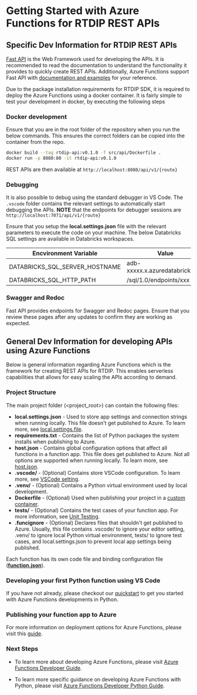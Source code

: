 # Getting Started with Azure Functions for RTDIP REST APIs

## Specific Dev Information for RTDIP REST APIs

[Fast API](https://fastapi.tiangolo.com/) is the Web Framework used for developing the APIs. It is recommended to read the documentation to understand the functionality it provides to quickly create REST APIs. Additionally, Azure Functions support Fast API with [documentation and examples](https://docs.microsoft.com/en-us/samples/azure-samples/fastapi-on-azure-functions/azure-functions-python-create-fastapi-app/) for your reference.

Due to the package installation requirements for RTDIP SDK, it is required to deploy the Azure Functions using a docker container. It is fairly simple to test your development in docker, by executing the following steps

### Docker development

Ensure that you are in the root folder of the repository when you run the below commands. This ensures the correct folders can be copied into the container from the repo.

```bash
docker build --tag rtdip-api:v0.1.0 -f src/api/Dockerfile .
docker run -p 8080:80 -it rtdip-api:v0.1.0
```

REST APIs are then available at `http://localhost:8080/api/v1/{route}`

### Debugging

It is also possible to debug using the standard debugger in VS Code. The `.vscode` folder contains the relevant settings to automatically start debugging the APIs. **NOTE** that the endpoints for debugger sessions are `http://localhost:7071/api/v1/{route}`

Ensure that you setup the **local.settings.json** file with the relevant parameters to execute the code on your machine. The below Databricks SQL settings are available in Databricks workspaces.

|Encvironment Variable| Value |
|---------|-------|
|DATABRICKS_SQL_SERVER_HOSTNAME|adb-xxxxx.x.azuredatabricks.net|
|DATABRICKS_SQL_HTTP_PATH|/sql/1.0/endpoints/xxx|

### Swagger and Redoc

Fast API provides endpoints for Swagger and Redoc pages. Ensure that you review these pages after any updates to confirm they are working as expected.

## General Dev Information for developing APIs using Azure Functions

Below is general information regarding Azure Functions which is the framework for creating REST APIs for RTDIP. This enables serverless capabilities that allows for easy scaling the APIs according to demand.

### Project Structure
The main project folder (<project_root>) can contain the following files:

* **local.settings.json** - Used to store app settings and connection strings when running locally. This file doesn't get published to Azure. To learn more, see [local.settings.file](https://aka.ms/azure-functions/python/local-settings).
* **requirements.txt** - Contains the list of Python packages the system installs when publishing to Azure.
* **host.json** - Contains global configuration options that affect all functions in a function app. This file does get published to Azure. Not all options are supported when running locally. To learn more, see [host.json](https://aka.ms/azure-functions/python/host.json).
* **.vscode/** - (Optional) Contains store VSCode configuration. To learn more, see [VSCode setting](https://aka.ms/azure-functions/python/vscode-getting-started).
* **.venv/** - (Optional) Contains a Python virtual environment used by local development.
* **Dockerfile** - (Optional) Used when publishing your project in a [custom container](https://aka.ms/azure-functions/python/custom-container).
* **tests/** - (Optional) Contains the test cases of your function app. For more information, see [Unit Testing](https://aka.ms/azure-functions/python/unit-testing).
* **.funcignore** - (Optional) Declares files that shouldn't get published to Azure. Usually, this file contains .vscode/ to ignore your editor setting, .venv/ to ignore local Python virtual environment, tests/ to ignore test cases, and local.settings.json to prevent local app settings being published.

Each function has its own code file and binding configuration file ([**function.json**](https://aka.ms/azure-functions/python/function.json)).

### Developing your first Python function using VS Code

If you have not already, please checkout our [quickstart](https://aka.ms/azure-functions/python/quickstart) to get you started with Azure Functions developments in Python. 

### Publishing your function app to Azure 

For more information on deployment options for Azure Functions, please visit this [guide](https://docs.microsoft.com/en-us/azure/azure-functions/create-first-function-vs-code-python#publish-the-project-to-azure).

### Next Steps

* To learn more about developing Azure Functions, please visit [Azure Functions Developer Guide](https://aka.ms/azure-functions/python/developer-guide).

* To learn more specific guidance on developing Azure Functions with Python, please visit [Azure Functions Developer Python Guide](https://aka.ms/azure-functions/python/python-developer-guide).